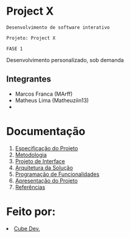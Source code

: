# Project X

`Desenvolvimento de software interativo`

`Projeto: Project X`

`FASE 1`

Desenvolvimento personalizado, sob demanda

## Integrantes

* Marcos Franca (MArff) 
* Matheus Lima (Matheuziin13)
*



# Documentação

<ol>
<li><a href="docs/02-Especificação do Projeto.md"> Especificação do Projeto</a></li>
<li><a href="docs/03-Metodologia.md"> Metodologia</a></li>
<li><a href="docs/04-Projeto de Interface.md"> Projeto de Interface</a></li>
<li><a href="docs/05-Arquitetura da Solução.md"> Arquitetura da Solução</a></li>
<li><a href="docs/07-Programação de Funcionalidades.md"> Programação de Funcionalidades</a></li>
<li><a href="docs/12-Apresentação do Projeto.md"> Apresentação do Projeto</a></li>
<li><a href="docs/13-Referências.md"> Referências</a></li>
</ol>

# Feito por:

<li><a href="https://www.cubedev.com.br"> Cube Dev.</a></li>
